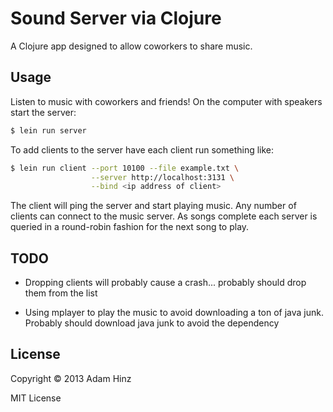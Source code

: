 # Sound Server via Clojure

A Clojure app designed to allow coworkers to share music.

## Usage

Listen to music with coworkers and friends! On the computer with
speakers start the server:

```bash
$ lein run server
```

To add clients to the server have each client run something like:

```bash
$ lein run client --port 10100 --file example.txt \
                  --server http://localhost:3131 \
                  --bind <ip address of client>
```

The client will ping the server and start playing music. Any number of
clients can connect to the music server. As songs complete each server
is queried in a round-robin fashion for the next song to play.

## TODO

- Dropping clients will probably cause a crash... probably should drop
  them from the list

- Using mplayer to play the music to avoid downloading a ton of java
  junk. Probably should download java junk to avoid the dependency

## License

Copyright © 2013 Adam Hinz

MIT License
